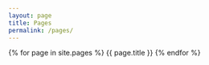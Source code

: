 ```yaml
---
layout: page
title: Pages
permalink: /pages/
---
```


{% for page in site.pages %}
  {{ page.title }}
{% endfor %}
